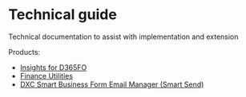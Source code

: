 # Technical guide
Technical documentation to assist with implementation and extension

Products:
- [Insights for D365FO](InsightsForD365FO.md)
- [Finance Utilities](./FinanceUtilities.md)
- [DXC Smart Business Form Email Manager (Smart Send)](SmartSend-TechnicalGuide.md)
